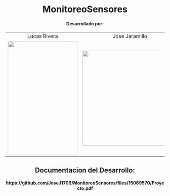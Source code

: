 <h1 align="center">
  MonitoreoSensores  
</h1>
<h4 align="center">
  Desarrollado por:
</h4>
<table align="center">
  <tr>
    <td align="center">Lucas Rivera</td>
    <td align="center">Jose Jaramillo</td>
  </tr>
  <tr>
    <td align="center">
      <img src="https://github.com/JoseJ1709/MonitoreoSensores/assets/107308404/3dc3cdc9-4128-4e7e-8eb5-52f681db3a06" width="220" height="360">
    </td>
    <td align="center">
      <img src="https://github.com/Intro-CompuMovil/JaveWheels/assets/107308404/6a07817b-70ac-42b7-9f43-2470070f8b10" width="300">
    </td>
  </tr>
</table>
<h2 align="center">
  Documentacion del Desarrollo:
  <h4 align="center">
    https://github.com/JoseJ1709/MonitoreoSensores/files/15069570/Proyecto.pdf
  </h4>
</h2>

